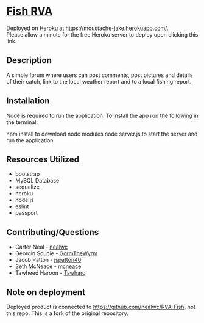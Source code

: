 # [Fish RVA](https://moustache-jake.herokuapp.com/)

Deployed on Heroku at https://moustache-jake.herokuapp.com/.  
Please allow a minute for the free Heroku server to deploy upon clicking this link.

## Description

A simple forum where users can post comments, post pictures and details of their catch, link to the local weather report and to a local fishing report.

## Installation
Node is required to run the application. To install the app run the following in the terminal:

npm install to download node modules
node server.js to start the server and run the application

## Resources Utilized
- bootstrap
- MySQL Database
- sequelize
- heroku
- node.js
- eslint
- passport

## Contributing/Questions
- Carter Neal - [nealwc](https://github.com/nealwc)
- Geordin Soucie - [GormTheWyrm](https://github.com/GormTheWyrm)
- Jacob Patton - [jspatton40](https://github.com/jspatton40)
- Seth McNeace - [mcneace](https://github.com/mcneace)
- Tawheed Haroon - [Tawharo](https://github.com/Tawharo)

## Note on deployment  
Deployed product is connected to https://github.com/nealwc/RVA-Fish, not this repo.
This is a fork of the original repository.

